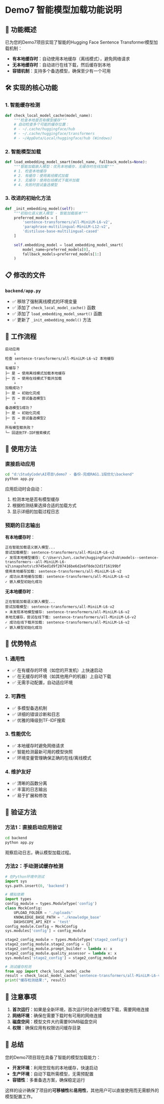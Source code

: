 # Demo7 智能模型加载功能说明

## 🎯 功能概述

已为您的Demo7项目实现了智能的Hugging Face Sentence Transformer模型加载机制：

- **有本地缓存时**：自动使用本地缓存（离线模式），避免网络请求
- **无本地缓存时**：自动进行在线下载，然后缓存到本地
- **容错机制**：支持多个备选模型，确保至少有一个可用

## 🛠️ 实现的核心功能

### 1. 智能缓存检测

```python
def check_local_model_cache(model_name):
    """检查本地是否有模型缓存"""
    # 自动检查多个可能的缓存位置：
    # - ~/.cache/huggingface/hub
    # - ~/.cache/huggingface/transformers  
    # - ~/AppData/Local/huggingface/hub (Windows)
```

### 2. 智能模型加载

```python
def load_embedding_model_smart(model_name, fallback_models=None):
    """智能加载嵌入模型：优先本地缓存，无缓存时在线加载"""
    # 1. 检查本地缓存
    # 2. 有缓存：使用离线模式加载
    # 3. 无缓存：使用在线模式下载并加载
    # 4. 失败时尝试备选模型
```

### 3. 改进的初始化方法

```python
def _init_embedding_model(self):
    """初始化语义嵌入模型 - 智能加载版本"""
    preferred_models = [
        'sentence-transformers/all-MiniLM-L6-v2',
        'paraphrase-multilingual-MiniLM-L12-v2', 
        'distiluse-base-multilingual-cased'
    ]
    
    self.embedding_model = load_embedding_model_smart(
        model_name=preferred_models[0],
        fallback_models=preferred_models[1:]
    )
```

## 📋 修改的文件

### `backend/app.py`

- ✅ 移除了强制离线模式的环境变量
- ✅ 添加了 `check_local_model_cache()` 函数
- ✅ 添加了 `load_embedding_model_smart()` 函数
- ✅ 更新了 `_init_embedding_model()` 方法

## 🔄 工作流程

```
启动应用
    ↓
检查 sentence-transformers/all-MiniLM-L6-v2 本地缓存
    ↓
有缓存？
├─ 是 → 使用离线模式加载本地缓存
├─ 否 → 使用在线模式下载并加载
    ↓
加载成功？
├─ 是 → 初始化完成
├─ 否 → 尝试备选模型1
    ↓
备选模型1成功？
├─ 是 → 初始化完成
├─ 否 → 尝试备选模型2
    ↓
所有模型都失败？
└─ 回退到TF-IDF搜索模式
```

## 🚀 使用方法

### 直接启动应用

```bash
cd "d:\StudyCode\AI项目\demo7 - 备份-完成RAG1.1段优化\backend"
python app.py
```

应用启动时会自动：

1. 检测本地是否有模型缓存
2. 根据检测结果选择合适的加载方式
3. 显示详细的加载过程日志

### 预期的日志输出

**有本地缓存时**：

```
正在智能加载语义嵌入模型...
尝试加载模型: sentence-transformers/all-MiniLM-L6-v2
✓ 发现本地模型缓存: C:\Users\Jun\.cache\huggingface\hub\models--sentence-transformers--all-MiniLM-L6-v2\snapshots\c9745ed1d9f207416be6d2e6f8de32d1f16199bf
使用本地缓存加载: sentence-transformers/all-MiniLM-L6-v2
✓ 成功从本地缓存加载: sentence-transformers/all-MiniLM-L6-v2
✓ 嵌入模型初始化成功
```

**无本地缓存时**：

```
正在智能加载语义嵌入模型...
尝试加载模型: sentence-transformers/all-MiniLM-L6-v2
× 未发现本地模型缓存: sentence-transformers/all-MiniLM-L6-v2
本地无缓存，尝试在线下载: sentence-transformers/all-MiniLM-L6-v2
✓ 成功在线下载并加载: sentence-transformers/all-MiniLM-L6-v2
✓ 嵌入模型初始化成功
```

## 🎯 优势特点

### 1. 通用性

- ✅ 在有缓存的环境（如您的开发机）上快速启动
- ✅ 在无缓存的环境（如其他用户的机器）上自动下载
- ✅ 无需手动配置，自动适应环境

### 2. 可靠性

- ✅ 多模型备选机制
- ✅ 详细的错误诊断和日志
- ✅ 优雅的降级到TF-IDF搜索

### 3. 性能优化

- ✅ 本地缓存时避免网络请求
- ✅ 智能检测最新可用的模型快照
- ✅ 环境变量管理确保正确的在线/离线模式

### 4. 维护友好

- ✅ 清晰的函数分离
- ✅ 丰富的日志输出
- ✅ 易于扩展和修改

## 🧪 验证方法

### 方法1：直接启动应用验证

```bash
cd backend
python app.py
```

观察启动日志，确认模型加载过程。

### 方法2：手动测试缓存检测

```python
# 在Python环境中测试
import sys
sys.path.insert(0, 'backend')

# 模拟依赖
import types
config_module = types.ModuleType('config')
class MockConfig:
    UPLOAD_FOLDER = './uploads'
    KNOWLEDGE_BASE_PATH = './knowledge_base'
    DASHSCOPE_API_KEY = 'test'
config_module.Config = MockConfig
sys.modules['config'] = config_module

stage2_config_module = types.ModuleType('stage2_config')
stage2_config_module.stage2_config = {}
stage2_config_module.prompt_builder = lambda x: x
stage2_config_module.quality_assessor = lambda x: x
sys.modules['stage2_config'] = stage2_config_module

# 测试缓存检测
from app import check_local_model_cache
result = check_local_model_cache('sentence-transformers/all-MiniLM-L6-v2')
print("缓存检测结果:", result)
```

## 📝 注意事项

1. **首次运行**：如果是全新环境，首次运行时会进行模型下载，需要网络连接
2. **网络环境**：确保在需要下载时有可用的网络连接
3. **磁盘空间**：模型文件大约需要90MB磁盘空间
4. **权限**：确保应用有权限访问缓存目录

## 🎉 总结

您的Demo7项目现在具备了智能的模型加载能力：

- **开发环境**：利用您现有的本地缓存，快速启动
- **生产环境**：自动下载所需模型，无需预配置
- **容错性**：多重备选方案，确保稳定运行

这样的设计确保了项目的**可移植性**和**易用性**，其他用户可以直接使用而无需额外的模型配置工作。
